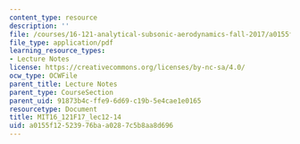 ```yaml
---
content_type: resource
description: ''
file: /courses/16-121-analytical-subsonic-aerodynamics-fall-2017/a0155f12523976baa0287c5b8aa8d696_MIT16_121F17_lec12-14.pdf
file_type: application/pdf
learning_resource_types:
- Lecture Notes
license: https://creativecommons.org/licenses/by-nc-sa/4.0/
ocw_type: OCWFile
parent_title: Lecture Notes
parent_type: CourseSection
parent_uid: 91873b4c-ffe9-6d69-c19b-5e4cae1e0165
resourcetype: Document
title: MIT16_121F17_lec12-14
uid: a0155f12-5239-76ba-a028-7c5b8aa8d696
---
```

